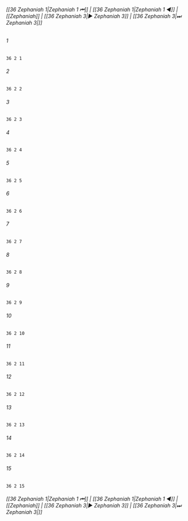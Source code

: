 
###### [[36 Zephaniah 1|Zephaniah 1 ⏮]] | [[36 Zephaniah 1|Zephaniah 1 ◀]] | [[Zephaniah]] | [[36 Zephaniah 3|▶ Zephaniah 3]] | [[36 Zephaniah 3|⏭ Zephaniah 3|]]

###### 1
``` verse
36 2 1 
```
###### 2
``` verse
36 2 2 
```
###### 3
``` verse
36 2 3 
```
###### 4
``` verse
36 2 4 
```
###### 5
``` verse
36 2 5 
```
###### 6
``` verse
36 2 6 
```
###### 7
``` verse
36 2 7 
```
###### 8
``` verse
36 2 8 
```
###### 9
``` verse
36 2 9 
```
###### 10
``` verse
36 2 10 
```
###### 11
``` verse
36 2 11 
```
###### 12
``` verse
36 2 12 
```
###### 13
``` verse
36 2 13 
```
###### 14
``` verse
36 2 14 
```
###### 15
``` verse
36 2 15 
```

###### [[36 Zephaniah 1|Zephaniah 1 ⏮]] | [[36 Zephaniah 1|Zephaniah 1 ◀]] | [[Zephaniah]] | [[36 Zephaniah 3|▶ Zephaniah 3]] | [[36 Zephaniah 3|⏭ Zephaniah 3|]]

